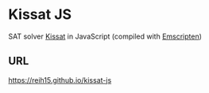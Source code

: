 # Kissat JS

SAT solver [Kissat](https://github.com/arminbiere/kissat) in JavaScript (compiled with [Emscripten](https://github.com/emscripten-core/emscripten))

## URL

<https://reih15.github.io/kissat-js>
